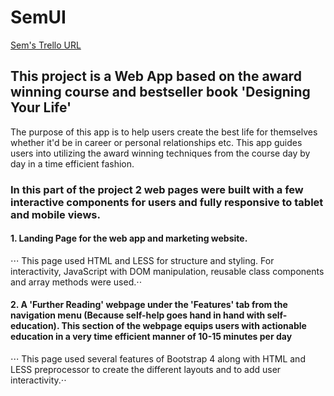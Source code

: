 # SemUI
[Sem's Trello URL](https://trello.com/b/HBYReANw/lambda-notes-sem)

## This project is a Web App based on the award winning course and bestseller book 'Designing Your Life' 
The purpose of this app is to help users create the best life for themselves whether it'd be in career or personal relationships etc. This app guides users into utilizing the award winning techniques from the course day by day in a time efficient fashion. 

### In this part of the project 2 web pages were built with a few interactive components for users and fully responsive to tablet and mobile views.  
#### 1. Landing Page for the web app and marketing website.
⋅⋅⋅ This page used HTML and LESS for structure and styling. For interactivity, JavaScript with DOM manipulation, reusable class components and array methods were used.⋅⋅ 
#### 2. A 'Further Reading' webpage under the 'Features' tab from the navigation menu (Because self-help goes hand in hand with self-education). This section of the webpage equips users with actionable education in a very time efficient manner of 10-15 minutes per day
⋅⋅⋅ This page used several features of Bootstrap 4 along with HTML and LESS preprocessor to create the different layouts and to add user interactivity.⋅⋅ 

